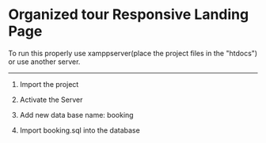 # Organized tour Responsive Landing Page
To run this properly use xamppserver(place the project files in the "htdocs") or use another server.

-----------------------------------------------

1. Import the project

2. Activate the Server

3. Add new data base name: booking

4. Import booking.sql into the database
